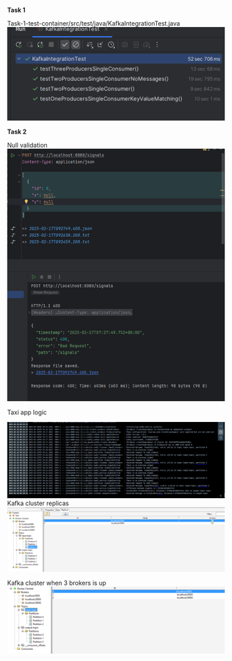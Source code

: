 **Task 1** 

Task-1-test-container/src/test/java/KafkaIntegrationTest.java
![img_5.png](img_5.png)

**Task 2**

Null validation
![img_1.png](img_1.png)

Taxi app logic

![img_4.png](img_4.png)
Kafka cluster replicas 
![img_3.png](img_3.png)


Kafka cluster when 3 brokers is up
![img.png](img.png)

